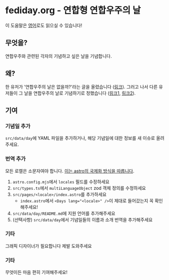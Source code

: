# fediday.org - 연합형 연합우주의 날

이 도움말은 [영어](README.md)로도 읽으실 수 있습니다!

## 무엇을?

연합우주와 관련된 각자의 기념하고 싶은 날을 기념합니다.

## 왜?

한 유저가 '연합우주의 날은 없을까?'라는 글을 올렸습니다 ([링크](https://yuri.garden/notes/a6fudw931d)).
그러고 나서 다른 유저들이 그 날을 연합우주의 날로 기념하기로 정했습니다 ([링크1](https://uri.life/@dazeemdas/114317410597152387), [링크2](https://planet.moe/@robin_maki/114317413994515299)).

## 기여

### 기념일 추가

`src/data/day`에 YAML 파일을 추가하거나, 해당 기념일에 대한 정보를 새 이슈로 올려주세요.

### 번역 추가

모든 로캘은 소문자여야 합니다. [이는 astro의 국제화 방식을 따릅니다](https://docs.astro.build/ko/reference/modules/astro-i18n/#getrelativelocaleurl).

1. `astro.config.mjs`에서 `locales` 필드를 수정하세요
2. `src/types.ts`에서 `multiLanguageObject` zod 객체 정의를 수정하세요
3. `src/pages/<locale>/index.astro`를 추가하세요
   - `index.astro`에서 `<Days lang="<locale>" />`이 제대로 들어갔는지 꼭 확인해주세요!
4. `src/data/day/README.md`에 지원 언어를 추가해주세요
5. (선택사항) `src/data/day`에서 기념일들의 이름과 소개 번역을 추가해주세요

### 기타

그래픽 디자이너가 필요합니다 제발 도와주세요

### 기타

무엇이든 마음 편히 기여해주세요!
